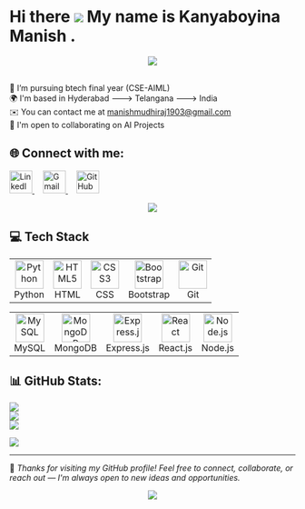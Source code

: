 # Hi there ![](https://user-images.githubusercontent.com/18350557/176309783-0785949b-9127-417c-8b55-ab5a4333674e.gif) My name is Kanyaboyina Manish .
<p align="center">
  <img src="https://readme-typing-svg.herokuapp.com?font=Courier+New&size=24&duration=3500&pause=8000&color=00FFFF&center=true&vCenter=true&width=600&lines=Welcome+to+my+GitHub!" />
</p>


<br>🌱 I’m pursuing btech final year (CSE-AIML)<br>🌍  I'm based in Hyderabad ---> Telangana ---> India<br>✉️  You can contact me at manishmudhiraj1903@gmail.com<br>🤝  I'm open to collaborating on AI Projects<br>



## 🌐 Connect with me:

<p align="left">
  <a href="https://linkedin.com/in/kmanish1903" target="_blank" style="margin-right: 15px;">
    <img src="https://cdn-icons-png.flaticon.com/512/174/174857.png" alt="LinkedIn" width="40" height="40" />
  </a>
  <a href="mailto:manishmudhiraj1903@gmail.com" target="_blank" style="margin-right: 15px;">
    <img src="https://cdn-icons-png.flaticon.com/512/732/732200.png" alt="Gmail" width="40" height="40" />
  </a>
  <a href="https://github.com/manishmudhirah1314" target="_blank" style="margin-right: 15px;">
    <img src="https://cdn-icons-png.flaticon.com/512/733/733553.png" alt="GitHub" width="40" height="40" />
  </a>
</p>
<p align="center">
  <img src="https://readme-typing-svg.herokuapp.com?font=Roboto+Mono&size=24&duration=3000&pause=5000&color=F7931E&center=true&vCenter=true&width=700&lines=Let's+build+cool+things+together+🚀" />
</p>


## 💻 Tech Stack

<table>
  <tr>
    <td align="center">
      <img src="https://cdn.jsdelivr.net/gh/devicons/devicon/icons/python/python-original.svg" width="50" height="50" alt="Python"/><br>Python
    </td>
    <td align="center">
      <img src="https://cdn.jsdelivr.net/gh/devicons/devicon/icons/html5/html5-original.svg" width="50" height="50" alt="HTML5"/><br>HTML
    </td>
    <td align="center">
      <img src="https://cdn.jsdelivr.net/gh/devicons/devicon/icons/css3/css3-original.svg" width="50" height="50" alt="CSS3"/><br>CSS
    </td>
    <td align="center">
      <img src="https://cdn.jsdelivr.net/gh/devicons/devicon/icons/bootstrap/bootstrap-original.svg" width="50" height="50" alt="Bootstrap"/><br>Bootstrap
    </td>

  <td align="center">
  <img src="https://cdn.jsdelivr.net/gh/devicons/devicon/icons/git/git-original.svg" width="50" height="50" alt="Git"/><br>Git
</td>


  </tr>
</table>
<table>
  <tr>
    <td align="center">
      <img src="https://cdn.jsdelivr.net/gh/devicons/devicon/icons/mysql/mysql-original.svg" width="50" height="50" alt="MySQL"/><br>MySQL
    </td>
    <td align="center">
      <img src="https://cdn.jsdelivr.net/gh/devicons/devicon/icons/mongodb/mongodb-original.svg" width="50" height="50" alt="MongoDB"/><br>MongoDB
    </td>
    <td align="center">
      <img src="https://cdn.jsdelivr.net/gh/devicons/devicon/icons/express/express-original.svg" width="50" height="50" alt="Express.js"/><br>Express.js
    </td>
    <td align="center">
      <img src="https://cdn.jsdelivr.net/gh/devicons/devicon/icons/react/react-original.svg" width="50" height="50" alt="React"/><br>React.js
    </td>
    <td align="center">
      <img src="https://cdn.jsdelivr.net/gh/devicons/devicon/icons/nodejs/nodejs-original.svg" width="50" height="50" alt="Node.js"/><br>Node.js
    </td>
  </tr>
</table>









## 📊 GitHub Stats:
![](https://github-readme-stats.vercel.app/api?username=manishmudhirah1314&theme=dark&hide_border=false&include_all_commits=false&count_private=false)<br/>
![](https://nirzak-streak-stats.vercel.app/?user=manishmudhirah1314&theme=dark&hide_border=false)<br/>
![](https://github-readme-stats.vercel.app/api/top-langs/?username=manishmudhirah1314&theme=dark&hide_border=false&include_all_commits=false&count_private=false&layout=compact)


[![](https://visitcount.itsvg.in/api?id=manishmudhirah1314&icon=0&color=0)](https://visitcount.itsvg.in)


---

🔗 *Thanks for visiting my GitHub profile! Feel free to connect, collaborate, or reach out — I'm always open to new ideas and opportunities.*

<p align="center">
  <img src="https://readme-typing-svg.herokuapp.com/?lines=Happy+Coding!👨‍💻;Keep+Building+Cool+Stuff!🚀;Thanks+for+Stopping+By!😊&center=true&color=00BFFF&width=380&height=45">
</p>


